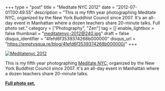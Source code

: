 +++
type = "post"
title = "Meditate NYC 2012"
date = "2012-07-01T00:49:55"
description = "This is my fifth year photographing Meditate NYC, organized by the New York Buddhist Council since 2007. It's an all-day event in Manhattan where a dozen teachers share 20-minute talks. Full photo set."
category = ["Photography", "Zen"]
tag = []
enable_lightbox = false
thumbnail = "meditatenyc-2012@240.jpg"
draft = false
disqus_identifier = "4fefd6f3539374268b000000"
disqus_url = "https://emptysqua.re/blog/4fefd6f3539374268b000000/"
+++

<p><a href="http://www.flickr.com/photos/emptysquare/7475829348/in/set-72157630363011978/lightbox/"><img style="display:block; margin-left:auto; margin-right:auto;" src="meditatenyc-2012.jpg" alt="Meditatenyc 2012" title="meditatenyc-2012.jpg" border="0"   /></a></p>
<p>This is my fifth year photographing <a href="http://meditatenyc.org/">Meditate NYC</a>, organized by the New York Buddhist Council since 2007. It's an all-day event in Manhattan where a dozen teachers share 20-minute talks.</p>
<p><a href="http://www.flickr.com/photos/emptysquare/7475829348/in/set-72157630363011978/lightbox/"><strong>Full photo set.</strong></a></p>
